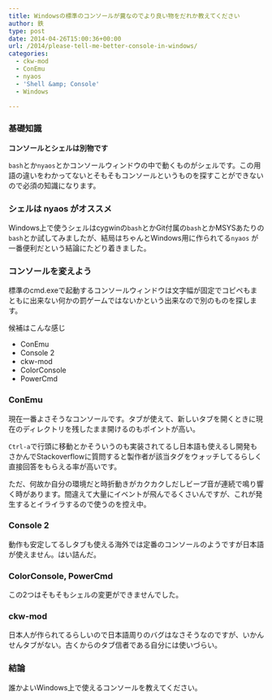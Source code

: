 ```yaml
---
title: Windowsの標準のコンソールが糞なのでより良い物をだれか教えてください
author: 鉄
type: post
date: 2014-04-26T15:00:36+00:00
url: /2014/please-tell-me-better-console-in-windows/
categories:
  - ckw-mod
  - ConEmu
  - nyaos
  - 'Shell &amp; Console'
  - Windows

---
```

### 基礎知識

**コンソールとシェルは別物です**

`bash`とか`nyaos`とかコンソールウィンドウの中で動くものがシェルです。この用語の違いをわかってないとそもそもコンソールというものを探すことができないので必須の知識になります。

### シェルは nyaos がオススメ

Windows上で使うシェルはcygwinの`bash`とかGit付属の`bash`とかMSYSあたりの`bash`とか試してみましたが、結局はちゃんとWindows用に作られてる`nyaos` が一番便利だという結論にたどり着きました。

### コンソールを変えよう

標準のcmd.exeで起動するコンソールウィンドウは文字幅が固定でコピペもまともに出来ない何かの罰ゲームではないかという出来なので別のものを探します。

候補はこんな感じ

  * ConEmu
  * Console 2
  * ckw-mod
  * ColorConsole
  * PowerCmd

### ConEmu

現在一番よさそうなコンソールです。タブが使えて、新しいタブを開くときに現在のディレクトリを残したまま開けるのもポイントが高い。

`Ctrl-a`で行頭に移動とかそういうのも実装されてるし日本語も使えるし開発もさかんでStackoverflowに質問すると製作者が該当タグをウォッチしてるらしく直接回答をもらえる率が高いです。

ただ、何故か自分の環境だと時折動きがカクカクしだしビープ音が連続で鳴り響く時があります。間違えて大量にイベントが飛んでるくさいんですが、これが発生するとイライラするので使うのを控え中。

### Console 2

動作も安定してるしタブも使える海外では定番のコンソールのようですが日本語が使えません。はい詰んだ。

### ColorConsole, PowerCmd

この2つはそもそもシェルの変更ができませんでした。

### ckw-mod

日本人が作られてるらしいので日本語周りのバグはなさそうなのですが、いかんせんタブがない。古くからのタブ信者である自分には使いづらい。

### 結論

誰かよいWindows上で使えるコンソールを教えてください。

